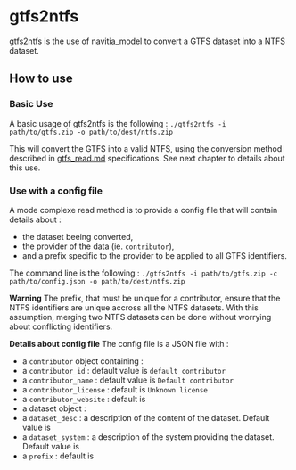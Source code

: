 # gtfs2ntfs 
gtfs2ntfs is the use of navitia_model to convert a GTFS dataset into a NTFS dataset.

## How to use
### Basic Use
A basic usage of gtfs2ntfs is the following : 
`./gtfs2ntfs -i path/to/gtfs.zip -o path/to/dest/ntfs.zip`

This will convert the GTFS into a valid NTFS, using the conversion method described in [gtfs_read.md](./gtfs_read.md) specifications. See next chapter to details about this use.

### Use with a config file
A mode complexe read method is to provide a config file that will contain details about :
* the dataset beeing converted, 
* the provider of the data (ie. `contributor`),
* and a prefix specific to the provider to be applied to all GTFS identifiers.

The command line is the following : 
`./gtfs2ntfs -i path/to/gtfs.zip -c path/to/config.json -o path/to/dest/ntfs.zip`

**Warning**
The prefix, that must be unique for a contributor, ensure that the NTFS identifiers are unique accross all the NTFS datasets. With this assumption, merging two NTFS datasets can be done without worrying about conflicting identifiers.   


**Details about config file**
The config file is a JSON file with :
* a `contributor` object containing :
 * a `contributor_id` : default value is `default_contributor`
 * a `contributor_name` : default value is `Default contributor`
 * a `contributor_license` : default is `Unknown license`
 * a `contributor_website` : default is <not provided>
* a dataset object : 
 * a `dataset_desc` : a description of the content of the dataset. Default value is <not provided>
 * a `dataset_system` : a description of the system providing the dataset. Default value is <not provided>
* a `prefix` : default is <not provided>



